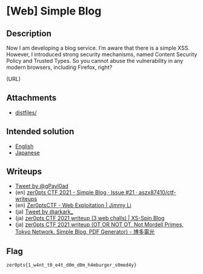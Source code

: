 # [Web] Simple Blog
## Description
Now I am developing a blog service. I’m aware that there is a simple XSS. However, I introduced strong security mechanisms, named Content Security Policy and Trusted Types. So you cannot abuse the vulnerability in any modern browsers, including Firefox, right?

(URL)

## Attachments
- [distfiles/](distfiles/)

## Intended solution
- [English](https://hackmd.io/@st98/S1z9qV1X_)
- [Japanese](https://st98.github.io/diary/posts/2021-03-07-zer0pts-ctf-2021.html#web-192-simple-blog-23-solves)

## Writeups
- [Tweet by @gPayl0ad](https://twitter.com/gPayl0ad/status/1368547423556014083)
- (en) [zer0pts CTF 2021 - Simple Blog · Issue #21 · aszx87410/ctf-writeups](https://github.com/aszx87410/ctf-writeups/issues/21)
- (en) [Zer0ptsCTF - Web Exploitation | Jimmy Li](https://blog.jimmyli.us/articles/2021-03/Zer0ptsCTF-WebExploitation#simple-blog)
- (ja) [Tweet by @arkark_](https://twitter.com/arkark_/status/1368542618854985731)
- (ja) [zer0pts CTF 2021 writeup (3 web challs) | XS-Spin Blog](https://blog.arkark.dev/2021/03/08/zer0pts-ctf/#web-Simple-Blog)
- (ja) [zer0pts CTF 2021 writeup (OT OR NOT OT, Not Mordell Primes, Tokyo Network, Simple Blog, PDF Generator) - 博多電光](https://hakatashi.hatenadiary.com/entry/2021/03/10/225857)

## Flag
```
zer0pts{1_w4nt_t0_e4t_d0m_d0m_h4mburger_s0med4y}
```